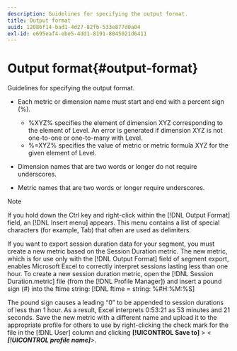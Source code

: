 ```yaml
---
description: Guidelines for specifying the output format.
title: Output format
uuid: 12086f14-bad1-4d27-82fb-533e877d0a04
exl-id: e695eaf4-ebe5-4dd1-8191-8045021d6411
---
```

# Output format{#output-format}

Guidelines for specifying the output format.

* Each metric or dimension name must start and end with a percent sign (%).

    * %XYZ% specifies the element of dimension XYZ corresponding to the element of Level. An error is generated if dimension XYZ is not one-to-one or one-to-many with Level. 
    * %=XYZ% specifies the value of metric or metric formula XYZ for the given element of Level.

* Dimension names that are two words or longer do not require underscores. 
* Metric names that are two words or longer require underscores.

>[!NOTE]
>
>If you hold down the Ctrl key and right-click within the [!DNL Output Format] field, an [!DNL Insert menu] appears. This menu contains a list of special characters (for example, Tab) that often are used as delimiters.

If you want to export session duration data for your segment, you must create a new metric based on the Session Duration metric. The new metric, which is for use only with the [!DNL Output Format] field of segment export, enables Microsoft Excel to correctly interpret sessions lasting less than one hour. To create a new session duration metric, open the [!DNL Session Duration.metric] file (from the [!DNL Profile Manager]) and insert a pound sign (#) into the ftime string: [!DNL ftime = string: %#H:%M:%S]

The pound sign causes a leading “0” to be appended to session durations of less than 1 hour. As a result, Excel interprets 0:53:21 as 53 minutes and 21 seconds. Save the new metric with a different name and upload it to the appropriate profile for others to use by right-clicking the check mark for the file in the [!DNL User] column and clicking **[!UICONTROL Save to]** > *< **[!UICONTROL profile name]**>*.
